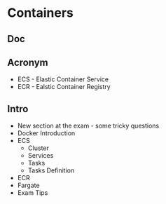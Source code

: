 # Containers

## Doc

## Acronym
* ECS - Elastic Container Service
* ECR - Ealstic Container Registry

## Intro
* New section at the exam - some tricky questions
* Docker Introduction
* ECS
    * Cluster
    * Services
    * Tasks
    * Tasks Definition
* ECR
* Fargate
* Exam Tips
